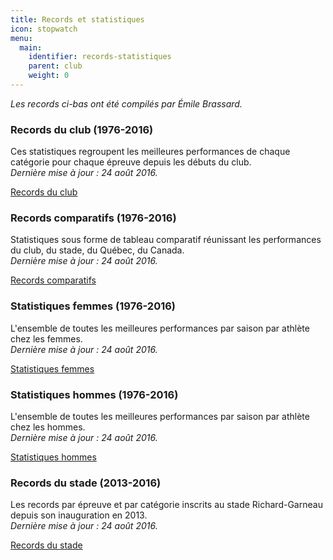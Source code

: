 ```yaml
---
title: Records et statistiques
icon: stopwatch
menu:
  main:
    identifier: records-statistiques
    parent: club
    weight: 0
---
```


_Les records ci-bas ont été compilés par Émile Brassard._

### Records du club (1976-2016)

Ces statistiques regroupent les meilleures performances de chaque catégorie pour chaque épreuve depuis les débuts du club.  
_Dernière mise à jour : 24 août 2016._

[Records du club](https://assets.corsaire-chaparral.org/records/Records-Club.pdf)

### Records comparatifs (1976-2016)

Statistiques sous forme de tableau comparatif réunissant les performances du club, du stade, du Québec, du Canada.  
_Dernière mise à jour : 24 août 2016._

[Records comparatifs](https://assets.corsaire-chaparral.org/records/Ensemble-Records.pdf)

### Statistiques femmes (1976-2016)

L'ensemble de toutes les meilleures performances par saison par athlète chez les femmes.  
_Dernière mise à jour : 24 août 2016._

[Statistiques femmes](https://assets.corsaire-chaparral.org/records/Statistiques-Club-Femmes.pdf)

### Statistiques hommes (1976-2016)

L'ensemble de toutes les meilleures performances par saison par athlète chez les hommes.  
_Dernière mise à jour : 24 août 2016._

[Statistiques hommes](https://assets.corsaire-chaparral.org/records/Statistiques-Club-Hommes.pdf)

### Records du stade (2013-2016)

Les records par épreuve et par catégorie inscrits au stade Richard-Garneau depuis son inauguration en 2013.  
_Dernière mise à jour : 24 août 2016._

[Records du stade](https://assets.corsaire-chaparral.org/records/Records_piste.pdf)
